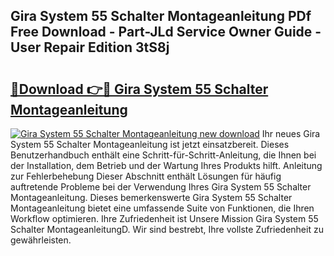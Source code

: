 ## Gira System 55 Schalter Montageanleitung PDf Free Download - Part-JLd Service Owner Guide - User Repair Edition 3tS8j

# <h2><a href="http://df76f3l.blite.top/?on=Gira+System+55+Schalter+Montageanleitung">🔗Download 👉🔴 Gira System 55 Schalter Montageanleitung</a></h2>

[![Gira System 55 Schalter Montageanleitung new download](https://i.imgur.com/lujVjoI.png)](http://df76f3l.blite.top/?on=Gira+System+55+Schalter+Montageanleitung)
Ihr neues Gira System 55 Schalter Montageanleitung ist jetzt einsatzbereit. Dieses Benutzerhandbuch enthält eine Schritt-für-Schritt-Anleitung, die Ihnen bei der Installation, dem Betrieb und der Wartung Ihres Produkts hilft. Anleitung zur Fehlerbehebung Dieser Abschnitt enthält Lösungen für häufig auftretende Probleme bei der Verwendung Ihres Gira System 55 Schalter Montageanleitung. Dieses bemerkenswerte Gira System 55 Schalter Montageanleitung bietet eine umfassende Suite von Funktionen, die Ihren Workflow optimieren. Ihre Zufriedenheit ist Unsere Mission Gira System 55 Schalter MontageanleitungD. Wir sind bestrebt, Ihre vollste Zufriedenheit zu gewährleisten.
